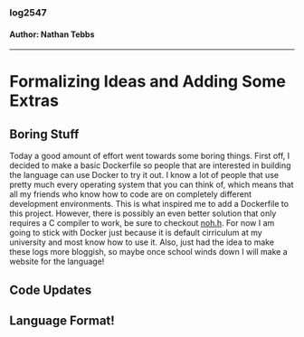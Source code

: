 ### log2547
#### Author: Nathan Tebbs

---

# Formalizing Ideas and Adding Some Extras

## Boring Stuff

Today a good amount of effort went towards some boring things. First off, I decided to
make a basic Dockerfile so people that are interested in building the language can use
Docker to try it out. I know a lot of people that use pretty much every operating system
that you can think of, which means that all my friends who know how to code are on
completely different development environments. This is what inspired me to add a
Dockerfile to this project. However, there is possibly an even better solution that only
requires a C compiler to work, be sure to checkout [noh.h](https://github.com/tsoding/nob.h). 
For now I am going to stick with Docker just because it is default cirriculum at my
university and most know how to use it. Also, just had the idea to make these logs more
bloggish, so maybe once school winds down I will make a website for the language!

## Code Updates


## Language Format!


